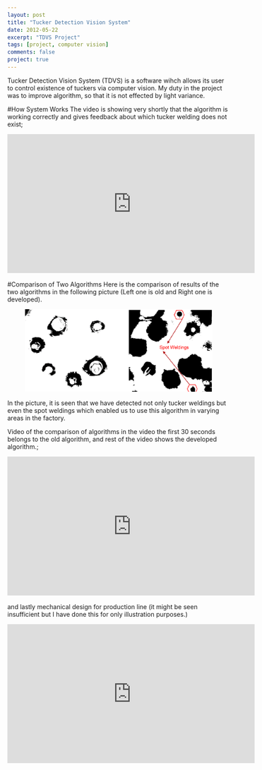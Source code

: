 ```yaml
---
layout: post
title: "Tucker Detection Vision System"
date: 2012-05-22
excerpt: "TDVS Project"
tags: [project, computer vision]
comments: false
project: true
---
```


Tucker Detection Vision System (TDVS) is a software wihch allows its user to control existence of tuckers via computer vision.
My duty in the project was to improve algorithm, so that it is not effected by light variance. 

#How System Works
The video is showing very shortly that the algorithm is working correctly and gives feedback about which tucker welding does not exist;

<iframe width="560" height="315" src="https://www.youtube.com/embed/nZLrhh7FkDo" frameborder="0" allowfullscreen></iframe>


#Comparison of Two Algorithms
Here is the comparison of results of the two algorithms in the following picture (Left one is old and Right one is developed).

<figure>
	<a href="https://github.com/alidemir1/alidemir1.github.io/blob/master/assets/img/newandOldAlgo.png"> <img src="https://github.com/alidemir1/alidemir1.github.io/blob/master/assets/img/newandOldAlgo.png"></a>
</figure>

In the picture, it is seen that we have detected not only tucker weldings but even the spot weldings which enabled us to use this
algorithm in varying areas in the factory.

Video of the comparison of algorithms in the video the first 30 seconds belongs to the old algorithm, and rest of the video shows the developed algorithm.;

<iframe width="560" height="315" src="https://www.youtube.com/embed/T4SRq-gHZdc" frameborder="0" allowfullscreen></iframe>

and lastly mechanical design for production line (it might be seen insufficient but I have done this for only illustration purposes.)

<iframe width="560" height="315" src="https://www.youtube.com/embed/CBQVwKhIuFA" frameborder="0" allowfullscreen></iframe>





